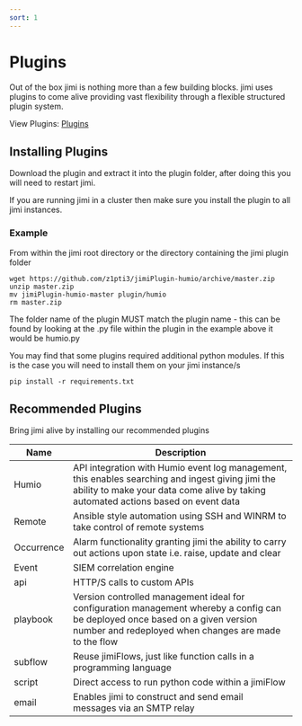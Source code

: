 ```yaml
---
sort: 1
---
```


# Plugins

Out of the box jimi is nothing more than a few building blocks. jimi uses plugins to come alive providing vast flexibility through a flexible structured plugin system.

View Plugins: [Plugins](https://github.com/topics/jimiplugin)

## Installing Plugins

Download the plugin and extract it into the plugin folder, after doing this you will need to restart jimi.

If you are running jimi in a cluster then make sure you install the plugin to all jimi instances.

### Example

From within the jimi root directory or the directory containing the jimi plugin folder

```
wget https://github.com/z1pti3/jimiPlugin-humio/archive/master.zip
unzip master.zip
mv jimiPlugin-humio-master plugin/humio
rm master.zip
```

The folder name of the plugin MUST match the plugin name - this can be found by looking at the .py file within the plugin in the example above it would be humio.py

You may find that some plugins required additional python modules. If this is the case you will need to install them on your jimi instance/s

`pip install -r requirements.txt`


## Recommended Plugins

Bring jimi alive by installing our recommended plugins

| Name | Description |
--- | ---
Humio | API integration with Humio event log management, this enables searching and ingest giving jimi the ability to make your data come alive by taking automated actions based on event data
Remote | Ansible style automation using SSH and WINRM to take control of remote systems
Occurrence | Alarm functionality granting jimi the ability to carry out actions upon state i.e. raise, update and clear
Event | SIEM correlation engine
api | HTTP/S calls to custom APIs
playbook | Version controlled management ideal for configuration management whereby a config can be deployed once based on a given version number and redeployed when changes are made to the flow
subflow | Reuse jimiFlows, just like function calls in a programming language 
script | Direct access to run python code within a jimiFlow
email | Enables jimi to construct and send email messages via an SMTP relay

